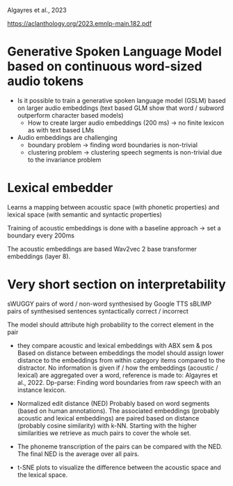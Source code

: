 Algayres et al., 2023

https://aclanthology.org/2023.emnlp-main.182.pdf

# Generative Spoken Language Model based on continuous word-sized audio tokens

- Is it possible to train a generative spoken language model (GSLM) based on larger audio embeddings (text based GLM show that word / subword outperform character based models)
   - How to create larger audio embeddings (200 ms) -> no finite lexicon as with text based LMs
- Audio embeddings are challenging
	- boundary problem -> finding word boundaries is non-trivial
  - clustering problem -> clustering speech segments is non-trivial due to the invariance problem

# Lexical embedder

Learns a mapping between acoustic space (with phonetic properties) and lexical space (with semantic and syntactic properties)

Training of acoustic embeddings is done with a baseline approach  -> set a boundary every 200ms

The acoustic embeddings are based Wav2vec 2 base transformer embeddings (layer 8).

# Very short section on interpretability

sWUGGY pairs of word / non-word synthesised by Google TTS
sBLIMP pairs of synthesised sentences syntactically correct / incorrect

The model should attribute high probability to the correct element in the pair

- they compare acoustic and lexical embeddings with ABX sem & pos
Based on distance between embeddings the model should assign lower distance to the embeddings from within category items compared to the distractor. No information is given if / how the embeddings (acoustic / lexical) are aggregated over a word, reference is made to:
Algayres et al., 2022. Dp-parse: Finding word boundaries from raw speech with an instance lexicon.

- Normalized edit distance (NED)
Probably based on word segments (based on human annotations). The associated embeddings (probably acoustic and lexical embeddings) are paired based on distance (probably cosine similarity) with k-NN. Starting with the higher similarities we retrieve as much pairs to cover the whole set.
- The phoneme transcription of the pairs can be compared with the NED. The final NED is the average over all pairs.

- t-SNE plots to visualize the difference between the acoustic space and the lexical space.


